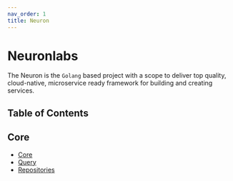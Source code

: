 ```yaml
---
nav_order: 1
title: Neuron
---
```

# Neuronlabs

The Neuron is the `Golang` based project with a scope to deliver
top quality, cloud-native, microservice ready framework for building and creating services.

## Table of Contents


## Core 
* [Core](https://neuronlabs.github.io/neuron-core)
* [Query](https://neuronlabs.github.io/neuron-gateway)
* [Repositories](./repositories.md)